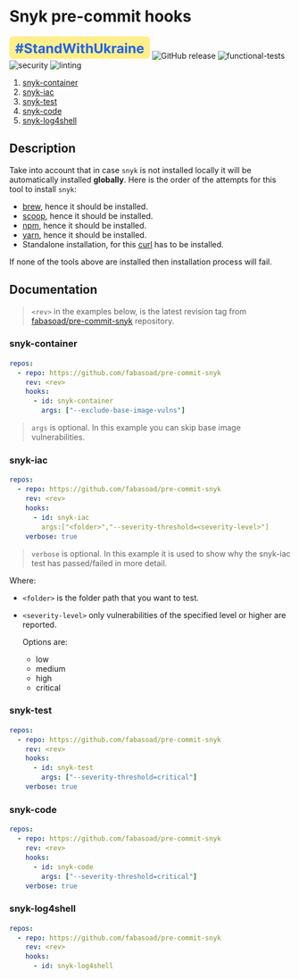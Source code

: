 # Snyk pre-commit hooks

[![Stand With Ukraine](https://raw.githubusercontent.com/vshymanskyy/StandWithUkraine/main/badges/StandWithUkraine.svg)](https://stand-with-ukraine.pp.ua)
![GitHub release](https://img.shields.io/github/v/release/fabasoad/pre-commit-snyk?include_prereleases)
![functional-tests](https://github.com/fabasoad/pre-commit-snyk/actions/workflows/functional-tests.yml/badge.svg)
![security](https://github.com/fabasoad/pre-commit-snyk/actions/workflows/security.yml/badge.svg)
![linting](https://github.com/fabasoad/pre-commit-snyk/actions/workflows/linting.yml/badge.svg)

1. [snyk-container](#snyk-container)
2. [snyk-iac](#snyk-iac)
3. [snyk-test](#snyk-test)
4. [snyk-code](#snyk-code)
5. [snyk-log4shell](#snyk-log4shell)

## Description

Take into account that in case `snyk` is not installed locally it will be
automatically installed **globally**. Here is the order of the attempts for
this tool to install `snyk`:

- [brew](https://brew.sh/), hence it should be installed.
- [scoop](https://scoop.sh/), hence it should be installed.
- [npm](https://nodejs.org/en/download/), hence it should be installed.
- [yarn](https://yarnpkg.com/cli/install), hence it should be installed.
- Standalone installation, for this [curl](https://curl.se/) has to be installed.

If none of the tools above are installed then installation process will fail.

## Documentation

<!-- markdownlint-disable-next-line MD013 -->

> `<rev>` in the examples below, is the latest revision tag from [fabasoad/pre-commit-snyk](https://github.com/fabasoad/pre-commit-snyk/releases)
> repository.

### snyk-container

```yaml
repos:
  - repo: https://github.com/fabasoad/pre-commit-snyk
    rev: <rev>
    hooks:
      - id: snyk-container
        args: ["--exclude-base-image-vulns"]
```

> `args` is optional. In this example you can skip base image vulnerabilities.

### snyk-iac

```yaml
repos:
  - repo: https://github.com/fabasoad/pre-commit-snyk
    rev: <rev>
    hooks:
      - id: snyk-iac
        args:["<folder>","--severity-threshold=<severity-level>"]	
	verbose: true
```
> `verbose` is optional. In this example it is used to show why the snyk-iac test has passed/failed in more detail.

Where:

- `<folder>` is the folder path that you want to test.
- `<severity-level>` only vulnerabilities of the specified level or higher are reported.

  Options are:

  - low
  - medium
  - high
  - critical

### snyk-test

```yaml
repos:
  - repo: https://github.com/fabasoad/pre-commit-snyk
    rev: <rev>
    hooks:
      - id: snyk-test
        args: ["--severity-threshold=critical"]
	verbose: true
```

### snyk-code

```yaml
repos:
  - repo: https://github.com/fabasoad/pre-commit-snyk
    rev: <rev>
    hooks:
      - id: snyk-code
        args: ["--severity-threshold=critical"]
	verbose: true
```

### snyk-log4shell

```yaml
repos:
  - repo: https://github.com/fabasoad/pre-commit-snyk
    rev: <rev>
    hooks:
      - id: snyk-log4shell
```

